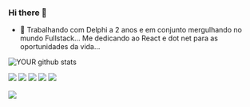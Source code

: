 ### Hi there 👋

- 🔭 Trabalhando com Delphi a 2 anos e em conjunto mergulhando no mundo Fullstack... Me dedicando ao React e dot net para as oportunidades da vida...

![YOUR github stats](https://github-readme-stats.vercel.app/api?username=wallacesw11)

<div style="display: inline_block">
<img src="https://img.shields.io/badge/CSS3-1572B6?style=for-the-badge&logo=css3&logoColor=white" /> 
<img src="https://img.shields.io/badge/JavaScript-323330?style=for-the-badge&logo=javascript&logoColor=F7DF1E" /> 
<img src="https://img.shields.io/badge/C%23-239120?style=for-the-badge&logo=c-sharp&logoColor=white" /> 
<img src="https://img.shields.io/badge/PHP-777BB4?style=for-the-badge&logo=php&logoColor=white" />
<img src="https://img.shields.io/badge/Delphi-B22222?style=for-the-badge&logo=delphi&logoColor=white" /> 
</div>

<br>
<div style="display: inline_block">
<a href="https://www.linkedin.com/in/wallaceferreira11/" target="_blank"><img src="https://img.shields.io/badge/linkedin-%230077B5.svg?&style=for-the-badge&logo=linkedin&logoColor=white"/></a>
</div>



<!--
**wallaceSW11/wallaceSW11** is a ✨ _special_ ✨ repository because its `README.md` (this file) appears on your GitHub profile.

Here are some ideas to get you started:

- 🔭 I’m currently working on ...
- 🌱 I’m currently learning ...
- 👯 I’m looking to collaborate on ...
- 🤔 I’m looking for help with ...
- 💬 Ask me about ...
- 📫 How to reach me: ...
- 😄 Pronouns: ...
- ⚡ Fun fact: ...
-->
